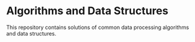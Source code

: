 # Algorithms and Data Structures

This repository contains solutions of common data processing algorithms and data structures.